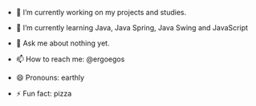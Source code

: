 


<!--
**ergoegos/ergoegos** is a ✨ _special_ ✨ repository because its `README.md` (this file) appears on your GitHub profile.
![](https://github-readme-stats.vercel.app/api?username=ergoegos&show_icons=true)
-->

- 🔭 I’m currently working on my projects and studies.
- 🌱 I’m currently learning Java, Java Spring, Java Swing and JavaScript

- 💬 Ask me about nothing yet.
- 📫 How to reach me: @ergoegos
- 😄 Pronouns: earthly
- ⚡ Fun fact: pizza

